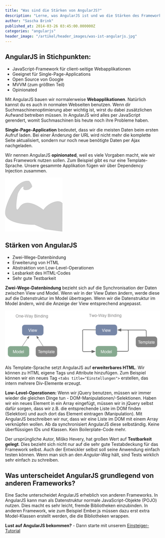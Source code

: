```yaml
---
title: "Was sind die Stärken von AngularJS?"
description: "Lerne, was AngularJS ist und wo die Stärken des Frameworks liegen."
author: "Sascha Brink"
published_at: 2014-03-26 03:45:00.000000Z
categories: "angularjs"
header_image: "/artikel/header_images/was-ist-angularjs.jpg"
---
```


## AngularJS in Stichpunkten:

* JavaScript-Framework für client-seitige Webapplikationen
* Geeignet für Single-Page-Applications
* Open Source von Google
* MVVM (zum größten Teil)
* Opinionated

Mit AngularJS bauen wir normalerweise **Webapplikationen**. Natürlich kannst du es auch in normalen Webseiten benutzen. Wenn dir Suchmaschinenoptimierung aber wichtig ist, wirst du dabei zusätzlichen Aufwand betreiben müssen. In AngularJS wird alles per JavaScript gerendert, womit Suchmaschinen bis heute noch ihre Probleme haben.

**Single-Page-Application** bedeutet, dass wir die meisten Daten beim ersten Aufruf laden. Bei einer Änderung der URL wird nicht mehr die komplette Seite aktualisiert, sondern nur noch neue benötigte Daten per Ajax nachgeladen.

Wir nennen AngularJS **opinionated**,  weil es viele Vorgaben macht, wie wir das Framework nutzen sollen. Zum Beispiel gibt es nur eine Template-Sprache. Unsere gesammte Applikation fügen wir über Dependency Injection zusammen.

![Macht AngularJS stark!](angularjs-staerken.png)

## Stärken von AngularJS

* Zwei-Wege-Datenbindung
* Erweiterung von HTML
* Abstraktion von Low-Level-Operationen
* Lesbarkeit des HTML-Codes
* Sehr gute Testbarkeit

**Zwei-Wege-Datenbindung** bezieht sich auf die Synchronisation der Daten zwischen View und Model. Wenn wir in der View Daten ändern, werde diese auf die Datenstruktur im Model übertragen. Wenn wir die Datenstruktur im Model ändern, wird die Anzeige der View entsprechend angepasst.

![Binding Types](binding-types.png)

Als Template-Sprache setzt AngularJS auf **erweiterbares HTML**. Wir können zu HTML eigene Tags und Attribute hinzufügen. Zum Beispiel können wir ein neues Tag `<tabs title="Einstellungen">` erstellen, das intern mehrere Div-Elemente erzeugt.

**Low-Level-Operationen:** Wenn wir jQuery benutzen, müssen wir immer wieder die gleichen Dinge tun - DOM-Manipulationen/-Selektionen. Haben wir ein neues Element in ein Array eingefügt, müssen wir in jQuery selbst dafür sorgen, dass wir z.B. die entsprechende Liste im DOM finden (Selektion) und auch dort das Element eintragen (Manipulation). Mit AngularJS beschreiben wir nur, dass wir eine Liste im DOM mit einem Array verknüpfen wollen. Ab da synchronisiert AngularJS diese selbständig. Keine überflüssigen IDs und Klassen. Kein Boilerplate-Code mehr.

Der ursprüngliche Autor, Miško Hevery, hat großen Wert auf **Testbarkeit gelegt**. Dies bezieht sich nicht nur auf die sehr gute Testabdeckung für das Framework selbst. Auch der Entwickler selbst soll seine Anwendung einfach testen können. Wenn man sich an den *Angular-Weg* hält, sind Tests wirklich sehr einfach zu schreiben.

## Was unterscheidet AngularJS grundlegend von anderen Frameworks?

Eine Sache unterscheidet AngularJS erheblich von anderen Frameworks. In AngularJS  kann man als Datenstruktur normale JavaScript-Objekte (POJO) nutzen. Dies macht es sehr leicht, fremde Bibliotheken einzubinden. In anderen Framework, wie zum Beispiel Ember.js müssen dazu erst extra Model-Klassen erstellt werden, die die Bibliotheken wrappen.

**Lust auf AngularJS bekommen?** - Dann starte mit unserem [Einsteiger-Tutorial](/artikel/angularjs-tutorial-deutsch/)
